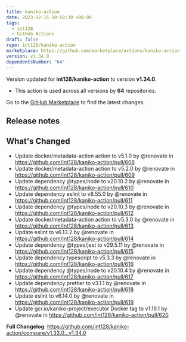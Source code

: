 ```yaml
---
title: kaniko-action
date: 2023-12-15 10:58:39 +00:00
tags:
  - int128
  - GitHub Actions
draft: false
repo: int128/kaniko-action
marketplace: https://github.com/marketplace/actions/kaniko-action
version: v1.34.0
dependentsNumber: "64"
---
```



Version updated for **int128/kaniko-action** to version **v1.34.0**.
- This action is used across all versions by **64** repositories.

Go to the [GitHub Marketplace](https://github.com/marketplace/actions/kaniko-action) to find the latest changes.

## Release notes

## What's Changed
* Update docker/metadata-action action to v5.1.0 by @renovate in https://github.com/int128/kaniko-action/pull/608
* Update docker/metadata-action action to v5.2.0 by @renovate in https://github.com/int128/kaniko-action/pull/609
* Update dependency @types/node to v20.10.2 by @renovate in https://github.com/int128/kaniko-action/pull/610
* Update dependency eslint to v8.55.0 by @renovate in https://github.com/int128/kaniko-action/pull/611
* Update dependency @types/node to v20.10.3 by @renovate in https://github.com/int128/kaniko-action/pull/612
* Update docker/metadata-action action to v5.3.0 by @renovate in https://github.com/int128/kaniko-action/pull/613
* Update eslint to v6.13.2 by @renovate in https://github.com/int128/kaniko-action/pull/614
* Update dependency @types/jest to v29.5.11 by @renovate in https://github.com/int128/kaniko-action/pull/615
* Update dependency typescript to v5.3.3 by @renovate in https://github.com/int128/kaniko-action/pull/616
* Update dependency @types/node to v20.10.4 by @renovate in https://github.com/int128/kaniko-action/pull/617
* Update dependency prettier to v3.1.1 by @renovate in https://github.com/int128/kaniko-action/pull/618
* Update eslint to v6.14.0 by @renovate in https://github.com/int128/kaniko-action/pull/619
* Update gcr.io/kaniko-project/executor Docker tag to v1.19.1 by @renovate in https://github.com/int128/kaniko-action/pull/620


**Full Changelog**: https://github.com/int128/kaniko-action/compare/v1.33.0...v1.34.0
